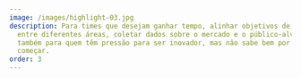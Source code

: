 ```yaml
---
image: /images/highlight-03.jpg
description: Para times que desejam ganhar tempo, alinhar objetivos de negócio
  entre diferentes áreas, coletar dados sobre o mercado e o público-alvo. E
  também para quem têm pressão para ser inovador, mas não sabe bem por onde
  começar.
order: 3
---
```

